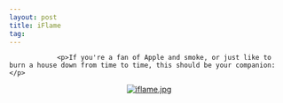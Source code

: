 ```yaml
---
layout: post
title: iFlame
tag: 
---
```



                <p>If you're a fan of Apple and smoke, or just like to burn a house down from time to time, this should be your companion:</p>
<div style="text-align: center;"><a href='/uploads/iflame.jpg' title='iflame.jpg'><img src='/uploads/iflame.thumbnail.jpg' alt='iflame.jpg' /></a></div>
            
